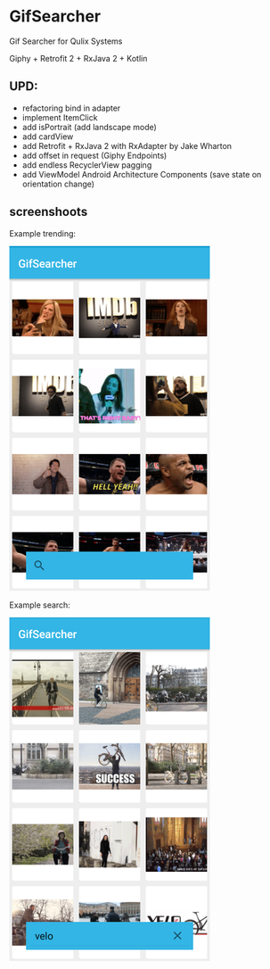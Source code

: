 # GifSearcher
Gif Searcher for Qulix Systems

Giphy + Retrofit 2 + RxJava 2 + Kotlin

## UPD:
- refactoring bind in adapter
- implement ItemClick
- add isPortrait (add landscape mode)
- add cardView
- add Retrofit + RxJava 2 with RxAdapter by Jake Wharton
- add offset in request (Giphy Endpoints)
- add endless RecyclerView pagging
- add ViewModel Android Architecture Components (save state on orientation change)

## screenshoots

Example trending:

<img alt="screen trend" src="/images/trend_second.png" />

Example search:

<img alt="screen search" src="/images/search_second.png" />
